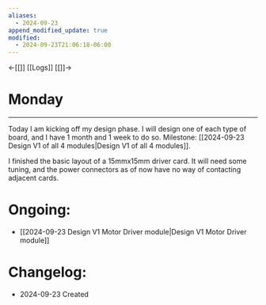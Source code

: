 ```yaml
---
aliases:
  - 2024-09-23
append_modified_update: true
modified:
  - 2024-09-23T21:06:18-06:00
---
```

←[[]] [[Logs]] [[]]→
# Monday
___

Today I am kicking off my design phase. I will design one of each type of board, and I have 1 month and 1 week to do so. Milestone: [[2024-09-23 Design V1 of all 4 modules|Design V1 of all 4 modules]]. 

I finished the basic layout of a 15mmx15mm driver card. It will need some tuning, and the power connectors as of now have no way of contacting adjacent cards.

# Ongoing:
- [[2024-09-23 Design V1 Motor Driver module|Design V1 Motor Driver module]]
# Changelog:
- 2024-09-23 Created